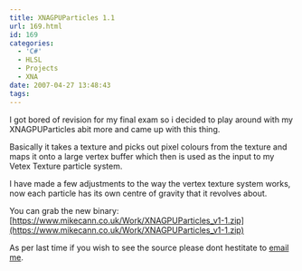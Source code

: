 ```yaml
---
title: XNAGPUParticles 1.1
url: 169.html
id: 169
categories:
  - 'C#'
  - HLSL
  - Projects
  - XNA
date: 2007-04-27 13:48:43
tags:
---
```


I got bored of revision for my final exam so i decided to play around with my XNAGPUParticles abit more and came up with this thing.

<!-- more -->

Basically it takes a texture and picks out pixel colours from the texture and maps it onto a large vertex buffer which then is used as the input to my Vetex Texture particle system.

I have made a few adjustments to the way the vertex texture system works, now each particle has its own centre of gravity that it revolves about.

You can grab the new binary: [https://www.mikecann.co.uk/Work/XNAGPUParticles_v1-1.zip](https://www.mikecann.co.uk/Work/XNAGPUParticles_v1-1.zip)

As per last time if you wish to see the source please dont hestitate to [email me](https://mailto:mike.cann@gmail.com).